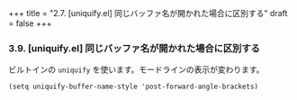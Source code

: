 +++
title = "2.7. [uniquify.el] 同じバッファ名が開かれた場合に区別する"
draft = false
+++
### 3.9.  [uniquify.el] 同じバッファ名が開かれた場合に区別する
ビルトインの `uniquify` を使います。モードラインの表示が変わります。

```elisp
(setq uniquify-buffer-name-style 'post-forward-angle-brackets)
```
